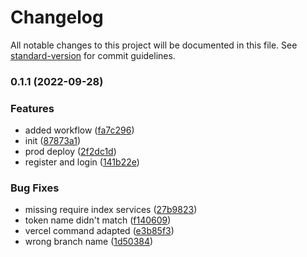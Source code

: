 # Changelog

All notable changes to this project will be documented in this file. See [standard-version](https://github.com/conventional-changelog/standard-version) for commit guidelines.

### 0.1.1 (2022-09-28)


### Features

* added workflow ([fa7c296](https://github.com/Brujitari/react-discord-clone-client/commit/fa7c296699763e4373ca5100d102dd4c6abb47cc))
* init ([87873a1](https://github.com/Brujitari/react-discord-clone-client/commit/87873a19e5e7d2dd50b8364aac2b13d38f410949))
* prod deploy ([2f2dc1d](https://github.com/Brujitari/react-discord-clone-client/commit/2f2dc1dcc680853dbd1eafe60ef114d026981700))
* register and login ([141b22e](https://github.com/Brujitari/react-discord-clone-client/commit/141b22e6358b0c86554d16660871f32c19ab8072))


### Bug Fixes

* missing require index services ([27b9823](https://github.com/Brujitari/react-discord-clone-client/commit/27b98236b16de5193460b35426bf4eed5df1025d))
* token name didn't match ([f140609](https://github.com/Brujitari/react-discord-clone-client/commit/f140609740842e57483991e12015d9dc8645f54e))
* vercel command adapted ([e3b85f3](https://github.com/Brujitari/react-discord-clone-client/commit/e3b85f326d2e803e48d3ce11417da73245ac3953))
* wrong branch name ([1d50384](https://github.com/Brujitari/react-discord-clone-client/commit/1d50384dbf66af4216d8c1871960e750d81e0d68))

